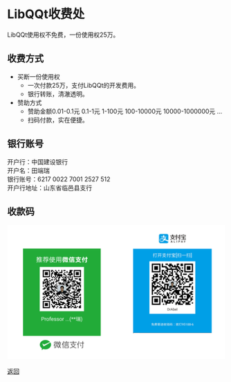 # LibQQt收费处  

LibQQt使用权不免费，一份使用权25万。  


## 收费方式  
- 买断一份使用权  
  - 一次付款25万，支付LibQQt的开发费用。  
  - 银行转账，清澈透明。  
- 赞助方式  
  - 赞助金额0.01-0.1元 0.1-1元 1-100元 100-10000元 10000-1000000元 ...  
  - 扫码付款，实在便捷。  


## 银行账号    
开户行：中国建设银行  
开户名：田端瑞  
银行账号：6217 0022 7001 2527 512  
开户行地址：山东省临邑县支行  


## 收款码  
![付款码](screenshot/charge.png "Charge Code")    


[返回](.)   

